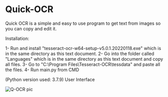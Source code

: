 # Quick-OCR
Quick OCR is a simple and easy to use program to get text from images so you can copy and edit it.

Installation:

1- Run and install "tesseract-ocr-w64-setup-v5.0.1.20220118.exe" which is in the same directory as this text document.
2- Go into the folder called "Languages" ​​which is in the same directory as this text document and copy all files.
3- Go to "C:\Program Files\Tesseract-OCR\tessdata" and paste all the files.
4- Run main.py from CMD

(Python version used: 3.7.9)
User Interface

![Q-OCR pic](https://user-images.githubusercontent.com/73500243/155821957-aababa2b-c2da-4c96-8a0e-6611ce0b3df7.jpg)
